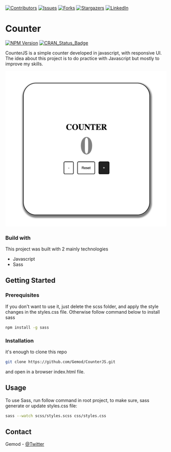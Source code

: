 [![Contributors][contributors-shield]][contributors-url]
[![Issues][issues-shield]][issues-url]
[![Forks][forks-shield]][forks-url]
[![Stargazers][stars-shield]][stars-url]
[![LinkedIn][linkedin-shield]][linkedin-url]

# Counter
[![NPM Version][npm-image]][npm-url]
[![CRAN\_Status\_Badge](http://www.r-pkg.org/badges/version/sass)](https://cran.r-project.org/package=sass)

CounterJS is a simple counter developed in javascript, with responsive UI. The idea about this project is to do practice with Javascript but mostly to improve my skills.

![](./img/screen_app.png)

### Build with
This project was built with 2 mainly technologies
- Javascript
- Sass

## Getting Started

### Prerequisites
If you don't want to use it, just delete the scss folder, and apply the style changes in the styles.css file. Otherwise follow command below to install sass

```bash
npm install -g sass
```

### Installation
it's enough to clone this repo
```bash
git clone https://github.com/Gemod/CounterJS.git
```
and open in a browser index.html file.

## Usage
To use Sass, run follow command in root project, to make sure, sass generate or update styles.css file:

```bash
sass --watch scss/styles.scss css/styles.css
```

## Contact
Gemod -  [@Twitter](https://twitter.com/gemod994)

<!--MARKDOWN LINKS AND IMAGES-->
[contributors-shield]: https://img.shields.io/github/contributors/Gemod/CounterJS.svg?style=for-the-badge
[contributors-url]: https://github.com/Gemod/CounterJS/graphs/contributors
[issues-shield]: https://img.shields.io/github/issues/Gemod/CounterJS.svg?style=for-the-badge
[issues-url]:https://github.com/Gemod/CounterJS/issues
[linkedin-shield]: https://img.shields.io/badge/-LinkedIn-black.svg?style=for-the-badge&logo=linkedin&colorB=555
[linkedin-url]: https://www.linkedin.com/in/gennaro-modafferi-a27540ba/
[forks-shield]: https://img.shields.io/github/forks/Gemod/CounterJS.svg?style=for-the-badge
[forks-url]: https://github.com/Gemod/CounterJS/fork
[stars-shield]: https://img.shields.io/github/stars/Gemod/CounterJS.svg?style=for-the-badge
[stars-url]: https://github.com/Gemod/CounterJS/stargazers

[npm-image]: https://img.shields.io/npm/v/datadog-metrics.svg?style=flat-square
[npm-url]: https://npmjs.org/package/datadog-metrics
[npm-downloads]: https://img.shields.io/npm/dm/datadog-metrics.svg?style=flat-square

